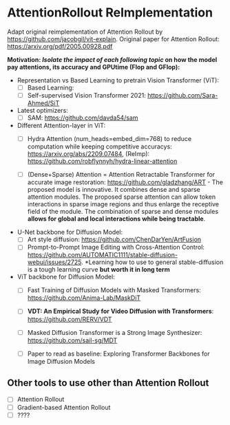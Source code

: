 # AttentionRollout ReImplementation
Adapt original reimplementation of Attention Rollout by https://github.com/jacobgil/vit-explain.
Original paper for Attention Rollout: https://arxiv.org/pdf/2005.00928.pdf 

**Motivation: ***Isolate the impact of each following topic*** on how the model pay attentions, its accuracy and GPUtime (Flop and GFlop):**

- Representation vs Based Learning to pretrain Vision Transformer (ViT):
     - [ ] Based Learning:
     - [ ] Self-supervised Vision Transformer 2021: https://github.com/Sara-Ahmed/SiT
           
- Latest optimizers:
     - [ ] SAM: https://github.com/davda54/sam 

- Different Attention-layer in ViT:
     - [ ] Hydra Attention (num_heads=embed_dim=768) to reduce computation while keeping competitive accuracys: https://arxiv.org/abs/2209.07484, (ReImp): https://github.com/robflynnyh/hydra-linear-attention 
     - [ ] (Dense+Sparse) Attention = Attention Retractable Transformer for accurate image restoration: https://github.com/gladzhang/ART - The proposed model is innovative. It combines dense and sparse attention modules. The proposed sparse attention can allow token interactions in sparse image regions and thus enlarge the receptive field of the module. The combination of sparse and dense modules **allows for global and local interactions while being tractable**.
          

- U-Net backbone for Diffusion Model:
     - [ ] Art style diffusion: https://github.com/ChenDarYen/ArtFusion
     - [ ] Prompt-to-Prompt Image Editing with Cross-Attention Control: https://github.com/AUTOMATIC1111/stable-diffusion-webui/issues/2725. *Learning how to use to general stable-diffusion is a tough learning curve **but worth it in long term**

- ViT backbone for Diffusion Model:
     - [ ] Fast Training of Diffusion Models with Masked Transformers: https://github.com/Anima-Lab/MaskDiT
     - [ ] **VDT: An Empirical Study for Video Diffusion with Transformers**: https://github.com/RERV/VDT
     - [ ] Masked Diffusion Transformer is a Strong Image Synthesizer: https://github.com/sail-sg/MDT
     - [ ] Paper to read as baseline: Exploring Transformer Backbones for Image Diffusion Models


## Other tools to use other than Attention Rollout ##
- [ ] Attention Rollout
- [ ] Gradient-based Attention Rollout
- [ ] ????
